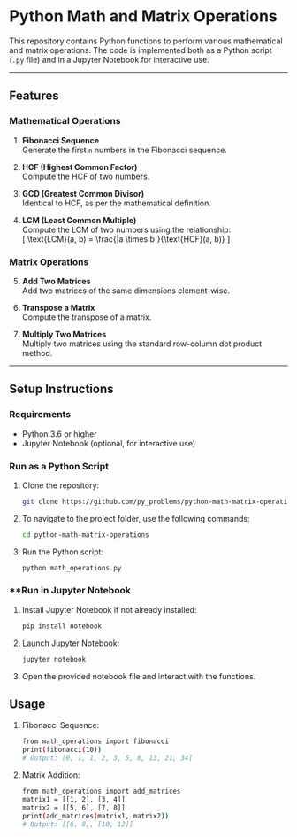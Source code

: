 # Python Math and Matrix Operations

This repository contains Python functions to perform various mathematical and matrix operations. The code is implemented both as a Python script (`.py` file) and in a Jupyter Notebook for interactive use.

---

## **Features**

### **Mathematical Operations**
1. **Fibonacci Sequence**  
   Generate the first `n` numbers in the Fibonacci sequence.

2. **HCF (Highest Common Factor)**  
   Compute the HCF of two numbers.

3. **GCD (Greatest Common Divisor)**  
   Identical to HCF, as per the mathematical definition.

4. **LCM (Least Common Multiple)**  
   Compute the LCM of two numbers using the relationship:  
   \[ \text{LCM}(a, b) = \frac{|a \times b|}{\text{HCF}(a, b)} \]

### **Matrix Operations**
5. **Add Two Matrices**  
   Add two matrices of the same dimensions element-wise.

6. **Transpose a Matrix**  
   Compute the transpose of a matrix.

7. **Multiply Two Matrices**  
   Multiply two matrices using the standard row-column dot product method.

---

## **Setup Instructions**

### **Requirements**
- Python 3.6 or higher
- Jupyter Notebook (optional, for interactive use)

### **Run as a Python Script**
1. Clone the repository:
   ```bash
   git clone https://github.com/py_problems/python-math-matrix-operations.git

2. To navigate to the project folder, use the following commands:
   ```bash
   cd python-math-matrix-operations
   
3. Run the Python script:
   ```bash
   python math_operations.py

### **Run in Jupyter Notebook
1. Install Jupyter Notebook if not already installed:
   ```bash
   pip install notebook

2. Launch Jupyter Notebook:
   ```bash
   jupyter notebook
   
3. Open the provided notebook file and interact with the functions.

## **Usage**
1. Fibonacci Sequence:
   ```bash
   from math_operations import fibonacci
   print(fibonacci(10))
   # Output: [0, 1, 1, 2, 3, 5, 8, 13, 21, 34]

2. Matrix Addition:
   ```bash
   from math_operations import add_matrices
   matrix1 = [[1, 2], [3, 4]]
   matrix2 = [[5, 6], [7, 8]]
   print(add_matrices(matrix1, matrix2))
   # Output: [[6, 8], [10, 12]]
